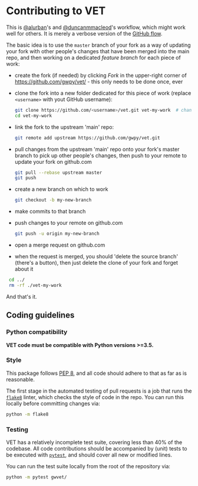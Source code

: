 # Contributing to VET

This is [@alurban](//github.com/alurban)'s and [@duncanmmacleod](//github.com/duncanmmacleod/)'s workflow, which might work well for others. It is merely a verbose version of the [GitHub flow](https://guides.github.com/introduction/flow/).

The basic idea is to use the `master` branch of your fork as a way of updating your fork with other people's changes that have been merged into the main repo, and then  working on a dedicated _feature branch_ for each piece of work:

- create the fork (if needed) by clicking _Fork_ in the upper-right corner of https://github.com/gwpy/vet/ - this only needs to be done once, ever
- clone the fork into a new folder dedicated for this piece of work (replace `<username>` with yout GitHub username):

  ```bash
  git clone https://github.com/<username>/vet.git vet-my-work  # change vet-my-work as appropriate
  cd vet-my-work
  ```
  
- link the fork to the upstream 'main' repo:

  ```bash
  git remote add upstream https://github.com/gwpy/vet.git
  ```
  
- pull changes from the upstream 'main' repo onto your fork's master branch to pick up other people's changes, then push to your remote to update your fork on github.com

  ```bash
  git pull --rebase upstream master
  git push
  ```

- create a new branch on which to work

  ```bash
  git checkout -b my-new-branch
  ```
  
- make commits to that branch
- push changes to your remote on github.com

  ```bash
  git push -u origin my-new-branch
  ```

- open a merge request on github.com
- when the request is merged, you should 'delete the source branch' (there's a button), then just delete the clone of your fork and forget about it

 ```bash
  cd ../
  rm -rf ./vet-my-work
  ```

And that's it.

 ## Coding guidelines

 ### Python compatibility

 **VET code must be compatible with Python versions >=3.5.**

 ### Style

 This package follows [PEP 8](https://www.python.org/dev/peps/pep-0008/),
 and all code should adhere to that as far as is reasonable.

 The first stage in the automated testing of pull requests is a job that runs
 the [`flake8`](http://flake8.pycqa.org) linter, which checks the style of code
 in the repo. You can run this locally before committing changes via:

 ```bash
 python -m flake8
 ```

 ### Testing

 VET has a relatively incomplete test suite, covering less than 40% of the codebase.
 All code contributions should be accompanied by (unit) tests to be executed with
 [`pytest`](https://docs.pytest.org/en/latest/), and should cover
 all new or modified lines.

 You can run the test suite locally from the root of the repository via:

 ```bash
 python -m pytest gwvet/
 ```

